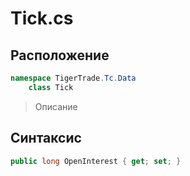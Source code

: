 
# Tick.cs
## Расположение
```csharp
namespace TigerTrade.Tc.Data  
    class Tick
```

> Описание

## Синтаксис
```csharp
public long OpenInterest { get; set; }
```
